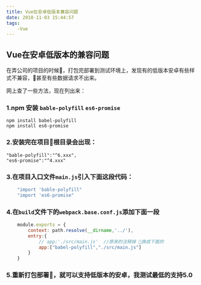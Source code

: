 ```yaml
---
title: Vue在安卓低版本兼容问题
date: 2018-11-03 15:44:57
tags: 
    -Vue
---
```


## Vue在安卓低版本的兼容问题
在弄公司的项目的时候，打包完部署到测试环境上，发现有的低版本安卓有些样式不兼容，甚至有些数据请求不出来。

网上查了一些方法，现在列出来：
### 1.npm 安装 `bable-polyfill` `es6-promise`
>
    npm install babel-polyfill  
    npm install es6-promise

### 2.安装完在项目根目录会出现：

>
    "bable-polyfill":"^6.xxx",
    "es6-promise":"^4.xxx"

### 3.在项目入口文件`main.js`引入下面这段代码：

```Javascript
    "import 'bable-polyfill"
    "import 'es6-promise"
```

### 4.在`build`文件下的`webpack.base.conf.js`添加下面一段

```Javascript
    module.exports = {
        context: path.resolve(__dirname,'../'),
        entry:{
            // app:'./src/main.js'  //原来的注释掉 换成下面的
            app:["babel-polyfill","./src/main.js"]
        }
    }
```
### 5.重新打包部署，就可以支持低版本的安卓，我测试最低的支持5.0